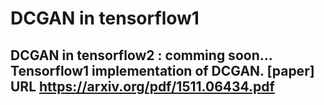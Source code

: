 # DCGAN in tensorflow1
DCGAN in tensorflow2 : comming soon...
Tensorflow1 implementation of DCGAN.
[paper] URL https://arxiv.org/pdf/1511.06434.pdf
----------------
##

